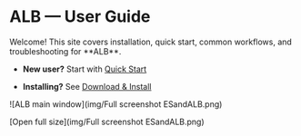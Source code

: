 # ALB — User Guide



Welcome! This site covers installation, quick start, common workflows, and troubleshooting for \*\*ALB\*\*.



- **New user?** Start with [Quick Start](quick-start.md)

- **Installing?** See [Download \& Install](download-install.md)

![ALB main window](img/Full screenshot ESandALB.png)

[Open full size](img/Full screenshot ESandALB.png)